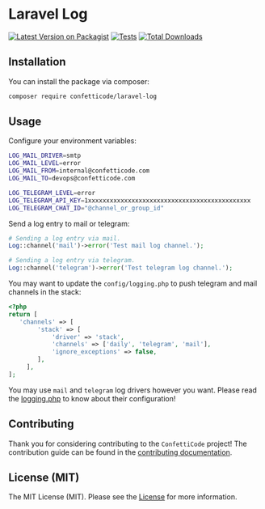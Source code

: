 # Laravel Log

[![Latest Version on Packagist](https://img.shields.io/packagist/v/confetticode/laravel-log.svg?style=flat-square)](https://packagist.org/packages/confetticode/laravel-log)
[![Tests](https://img.shields.io/github/actions/workflow/status/confetticode/laravel-log/tests.yml?branch=master&label=tests&style=flat-square)](https://github.com/confetticode/laravel-log/actions/workflows/tests.yml)
[![Total Downloads](https://img.shields.io/packagist/dt/confetticode/laravel-log.svg?style=flat-square)](https://packagist.org/packages/confetticode/laravel-log)

## Installation

You can install the package via composer:

```bash
composer require confetticode/laravel-log
```

## Usage

Configure your environment variables:

```bash
LOG_MAIL_DRIVER=smtp
LOG_MAIL_LEVEL=error
LOG_MAIL_FROM=internal@confetticode.com
LOG_MAIL_TO=devops@confetticode.com

LOG_TELEGRAM_LEVEL=error
LOG_TELEGRAM_API_KEY=1xxxxxxxxxxxxxxxxxxxxxxxxxxxxxxxxxxxxxxxxxxxxx
LOG_TELEGRAM_CHAT_ID="@channel_or_group_id"
```

Send a log entry to mail or telegram:

```php
# Sending a log entry via mail.
Log::channel('mail')->error('Test mail log channel.');

# Sending a log entry via telegram.
Log::channel('telegram')->error('Test telegram log channel.');
```

You may want to update the `config/logging.php` to push telegram and mail channels in the stack:

```php
<?php
return [
   'channels' => [
        'stack' => [
            'driver' => 'stack',
            'channels' => ['daily', 'telegram', 'mail'],
            'ignore_exceptions' => false,
        ],
     ],
];
```

You may use `mail` and `telegram` log drivers however you want. Please read the [logging.php](./config/logging.php) to know about their configuration!

<div id="contributing"></div>

## Contributing

Thank you for considering contributing to the `ConfettiCode` project! The contribution guide can be found in the [contributing documentation](https://github.com/confetticode/.github/blob/master/CONTRIBUTING.md).

<div id="license"></div>

## License (MIT)

The MIT License (MIT). Please see the [License](./LICENSE.md) for more information.
